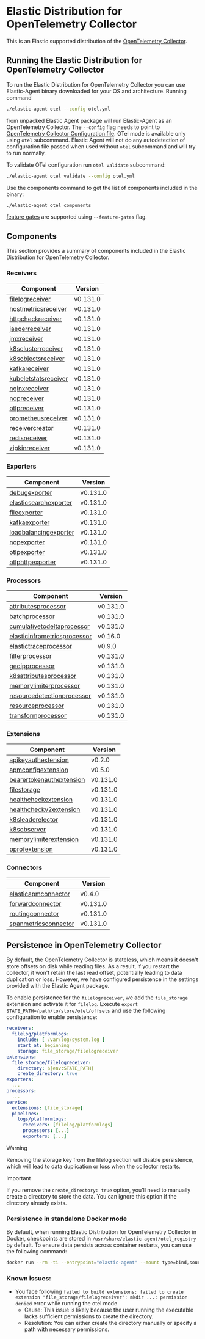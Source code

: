 # Elastic Distribution for OpenTelemetry Collector

This is an Elastic supported distribution of the [OpenTelemetry Collector](https://github.com/open-telemetry/opentelemetry-collector).

## Running the Elastic Distribution for OpenTelemetry Collector

To run the Elastic Distribution for OpenTelemetry Collector you can use Elastic-Agent binary downloaded for your OS and architecture.
Running command

```bash
./elastic-agent otel --config otel.yml
```

from unpacked Elastic Agent package will run Elastic-Agent as an OpenTelemetry Collector. The `--config` flag needs to point to [OpenTelemetry Collector Configuration file](https://opentelemetry.io/docs/collector/configuration/). OTel mode is available only using `otel` subcommand. Elastic Agent will not do any autodetection of configuration file passed when used without `otel` subcommand and will try to run normally.

To validate OTel configuration run `otel validate` subcommand:

```bash
./elastic-agent otel validate --config otel.yml
```

Use the components command to get the list of components included in the binary:

```bash
./elastic-agent otel components
```

[feature gates](https://github.com/open-telemetry/opentelemetry-collector/blob/main/featuregate/README.md#controlling-gates) are supported using `--feature-gates` flag.

## Components

This section provides a summary of components included in the Elastic Distribution for OpenTelemetry Collector.

### Receivers

| Component | Version |
|---|---|
| [filelogreceiver](https://github.com/open-telemetry/opentelemetry-collector-contrib/blob/receiver/filelogreceiver/v0.131.0/receiver/filelogreceiver/README.md) | v0.131.0 |
| [hostmetricsreceiver](https://github.com/open-telemetry/opentelemetry-collector-contrib/blob/receiver/hostmetricsreceiver/v0.131.0/receiver/hostmetricsreceiver/README.md) | v0.131.0 |
| [httpcheckreceiver](https://github.com/open-telemetry/opentelemetry-collector-contrib/blob/receiver/httpcheckreceiver/v0.131.0/receiver/httpcheckreceiver/README.md) | v0.131.0 |
| [jaegerreceiver](https://github.com/open-telemetry/opentelemetry-collector-contrib/blob/receiver/jaegerreceiver/v0.131.0/receiver/jaegerreceiver/README.md) | v0.131.0 |
| [jmxreceiver](https://github.com/open-telemetry/opentelemetry-collector-contrib/blob/receiver/jmxreceiver/v0.131.0/receiver/jmxreceiver/README.md) | v0.131.0 |
| [k8sclusterreceiver](https://github.com/open-telemetry/opentelemetry-collector-contrib/blob/receiver/k8sclusterreceiver/v0.131.0/receiver/k8sclusterreceiver/README.md) | v0.131.0 |
| [k8sobjectsreceiver](https://github.com/open-telemetry/opentelemetry-collector-contrib/blob/receiver/k8sobjectsreceiver/v0.131.0/receiver/k8sobjectsreceiver/README.md) | v0.131.0 |
| [kafkareceiver](https://github.com/open-telemetry/opentelemetry-collector-contrib/blob/receiver/kafkareceiver/v0.131.0/receiver/kafkareceiver/README.md) | v0.131.0 |
| [kubeletstatsreceiver](https://github.com/open-telemetry/opentelemetry-collector-contrib/blob/receiver/kubeletstatsreceiver/v0.131.0/receiver/kubeletstatsreceiver/README.md) | v0.131.0 |
| [nginxreceiver](https://github.com/open-telemetry/opentelemetry-collector-contrib/blob/receiver/nginxreceiver/v0.131.0/receiver/nginxreceiver/README.md) | v0.131.0 |
| [nopreceiver](https://github.com/open-telemetry/opentelemetry-collector/blob/receiver/nopreceiver/v0.131.0/receiver/nopreceiver/README.md) | v0.131.0 |
| [otlpreceiver](https://github.com/open-telemetry/opentelemetry-collector/blob/receiver/otlpreceiver/v0.131.0/receiver/otlpreceiver/README.md) | v0.131.0 |
| [prometheusreceiver](https://github.com/open-telemetry/opentelemetry-collector-contrib/blob/receiver/prometheusreceiver/v0.131.0/receiver/prometheusreceiver/README.md) | v0.131.0 |
| [receivercreator](https://github.com/open-telemetry/opentelemetry-collector-contrib/blob/receiver/receivercreator/v0.131.0/receiver/receivercreator/README.md) | v0.131.0 |
| [redisreceiver](https://github.com/open-telemetry/opentelemetry-collector-contrib/blob/receiver/redisreceiver/v0.131.0/receiver/redisreceiver/README.md) | v0.131.0 |
| [zipkinreceiver](https://github.com/open-telemetry/opentelemetry-collector-contrib/blob/receiver/zipkinreceiver/v0.131.0/receiver/zipkinreceiver/README.md) | v0.131.0 |

### Exporters

| Component | Version |
|---|---|
| [debugexporter](https://github.com/open-telemetry/opentelemetry-collector/blob/exporter/debugexporter/v0.131.0/exporter/debugexporter/README.md) | v0.131.0 |
| [elasticsearchexporter](https://github.com/open-telemetry/opentelemetry-collector-contrib/blob/exporter/elasticsearchexporter/v0.131.0/exporter/elasticsearchexporter/README.md) | v0.131.0 |
| [fileexporter](https://github.com/open-telemetry/opentelemetry-collector-contrib/blob/exporter/fileexporter/v0.131.0/exporter/fileexporter/README.md) | v0.131.0 |
| [kafkaexporter](https://github.com/open-telemetry/opentelemetry-collector-contrib/blob/exporter/kafkaexporter/v0.131.0/exporter/kafkaexporter/README.md) | v0.131.0 |
| [loadbalancingexporter](https://github.com/open-telemetry/opentelemetry-collector-contrib/blob/exporter/loadbalancingexporter/v0.131.0/exporter/loadbalancingexporter/README.md) | v0.131.0 |
| [nopexporter](https://github.com/open-telemetry/opentelemetry-collector/blob/exporter/nopexporter/v0.131.0/exporter/nopexporter/README.md) | v0.131.0 |
| [otlpexporter](https://github.com/open-telemetry/opentelemetry-collector/blob/exporter/otlpexporter/v0.131.0/exporter/otlpexporter/README.md) | v0.131.0 |
| [otlphttpexporter](https://github.com/open-telemetry/opentelemetry-collector/blob/exporter/otlphttpexporter/v0.131.0/exporter/otlphttpexporter/README.md) | v0.131.0 |

### Processors

| Component | Version |
|---|---|
| [attributesprocessor](https://github.com/open-telemetry/opentelemetry-collector-contrib/blob/processor/attributesprocessor/v0.131.0/processor/attributesprocessor/README.md) | v0.131.0 |
| [batchprocessor](https://github.com/open-telemetry/opentelemetry-collector/blob/processor/batchprocessor/v0.131.0/processor/batchprocessor/README.md) | v0.131.0 |
| [cumulativetodeltaprocessor](https://github.com/open-telemetry/opentelemetry-collector-contrib/blob/processor/cumulativetodeltaprocessor/v0.131.0/processor/cumulativetodeltaprocessor/README.md) | v0.131.0 |
| [elasticinframetricsprocessor](https://github.com/elastic/opentelemetry-collector-components/blob/processor/elasticinframetricsprocessor/v0.16.0/processor/elasticinframetricsprocessor/README.md) | v0.16.0 |
| [elastictraceprocessor](https://github.com/elastic/opentelemetry-collector-components/blob/processor/elastictraceprocessor/v0.9.0/processor/elastictraceprocessor/README.md) | v0.9.0 |
| [filterprocessor](https://github.com/open-telemetry/opentelemetry-collector-contrib/blob/processor/filterprocessor/v0.131.0/processor/filterprocessor/README.md) | v0.131.0 |
| [geoipprocessor](https://github.com/open-telemetry/opentelemetry-collector-contrib/blob/processor/geoipprocessor/v0.131.0/processor/geoipprocessor/README.md) | v0.131.0 |
| [k8sattributesprocessor](https://github.com/open-telemetry/opentelemetry-collector-contrib/blob/processor/k8sattributesprocessor/v0.131.0/processor/k8sattributesprocessor/README.md) | v0.131.0 |
| [memorylimiterprocessor](https://github.com/open-telemetry/opentelemetry-collector/blob/processor/memorylimiterprocessor/v0.131.0/processor/memorylimiterprocessor/README.md) | v0.131.0 |
| [resourcedetectionprocessor](https://github.com/open-telemetry/opentelemetry-collector-contrib/blob/processor/resourcedetectionprocessor/v0.131.0/processor/resourcedetectionprocessor/README.md) | v0.131.0 |
| [resourceprocessor](https://github.com/open-telemetry/opentelemetry-collector-contrib/blob/processor/resourceprocessor/v0.131.0/processor/resourceprocessor/README.md) | v0.131.0 |
| [transformprocessor](https://github.com/open-telemetry/opentelemetry-collector-contrib/blob/processor/transformprocessor/v0.131.0/processor/transformprocessor/README.md) | v0.131.0 |

### Extensions

| Component | Version |
|---|---|
| [apikeyauthextension](https://github.com/elastic/opentelemetry-collector-components/blob/extension/apikeyauthextension/v0.2.0/extension/apikeyauthextension/README.md) | v0.2.0 |
| [apmconfigextension](https://github.com/elastic/opentelemetry-collector-components/blob/extension/apmconfigextension/v0.5.0/extension/apmconfigextension/README.md) | v0.5.0 |
| [bearertokenauthextension](https://github.com/open-telemetry/opentelemetry-collector-contrib/blob/extension/bearertokenauthextension/v0.131.0/extension/bearertokenauthextension/README.md) | v0.131.0 |
| [filestorage](https://github.com/open-telemetry/opentelemetry-collector-contrib/blob/extension/storage/filestorage/v0.131.0/extension/storage/filestorage/README.md) | v0.131.0 |
| [healthcheckextension](https://github.com/open-telemetry/opentelemetry-collector-contrib/blob/extension/healthcheckextension/v0.131.0/extension/healthcheckextension/README.md) | v0.131.0 |
| [healthcheckv2extension](https://github.com/open-telemetry/opentelemetry-collector-contrib/blob/extension/healthcheckv2extension/v0.131.0/extension/healthcheckv2extension/README.md) | v0.131.0 |
| [k8sleaderelector](https://github.com/open-telemetry/opentelemetry-collector-contrib/blob/extension/k8sleaderelector/v0.131.0/extension/k8sleaderelector/README.md) | v0.131.0 |
| [k8sobserver](https://github.com/open-telemetry/opentelemetry-collector-contrib/blob/extension/observer/k8sobserver/v0.131.0/extension/observer/k8sobserver/README.md) | v0.131.0 |
| [memorylimiterextension](https://github.com/open-telemetry/opentelemetry-collector/blob/extension/memorylimiterextension/v0.131.0/extension/memorylimiterextension/README.md) | v0.131.0 |
| [pprofextension](https://github.com/open-telemetry/opentelemetry-collector-contrib/blob/extension/pprofextension/v0.131.0/extension/pprofextension/README.md) | v0.131.0 |

### Connectors

| Component | Version |
|---|---|
| [elasticapmconnector](https://github.com/elastic/opentelemetry-collector-components/blob/connector/elasticapmconnector/v0.4.0/connector/elasticapmconnector/README.md) | v0.4.0 |
| [forwardconnector](https://github.com/open-telemetry/opentelemetry-collector/blob/connector/forwardconnector/v0.131.0/connector/forwardconnector/README.md) | v0.131.0 |
| [routingconnector](https://github.com/open-telemetry/opentelemetry-collector-contrib/blob/connector/routingconnector/v0.131.0/connector/routingconnector/README.md) | v0.131.0 |
| [spanmetricsconnector](https://github.com/open-telemetry/opentelemetry-collector-contrib/blob/connector/spanmetricsconnector/v0.131.0/connector/spanmetricsconnector/README.md) | v0.131.0 |
## Persistence in OpenTelemetry Collector

By default, the OpenTelemetry Collector is stateless, which means it doesn't store offsets on disk while reading files. As a result, if you restart the collector, it won't retain the last read offset, potentially leading to data duplication or loss. However, we have configured persistence in the settings provided with the Elastic Agent package.

To enable persistence for the `filelogreceiver`, we add the `file_storage` extension and activate it for `filelog`.
Execute `export STATE_PATH=/path/to/store/otel/offsets` and use the following configuration to enable persistence:

```yaml
receivers:
  filelog/platformlogs:
    include: [ /var/log/system.log ]
    start_at: beginning
    storage: file_storage/filelogreceiver
extensions:
  file_storage/filelogreceiver:
    directory: ${env:STATE_PATH}
    create_directory: true
exporters:
  ...
processors:
  ...
service:
  extensions: [file_storage]
  pipelines:
    logs/platformlogs:
      receivers: [filelog/platformlogs]
      processors: [...]
      exporters: [...]
```

> [!WARNING]
Removing the storage key from the filelog section will disable persistence, which will lead to data duplication or loss when the collector restarts.

> [!IMPORTANT]
If you remove the `create_directory: true` option, you'll need to manually create a directory to store the data. You can ignore this option if the directory already exists.

### Persistence in standalone Docker mode

By default, when running Elastic Distribution for OpenTelemetry Collector in Docker, checkpoints are stored in `/usr/share/elastic-agent/otel_registry` by default. To ensure data persists across container restarts, you can use the following command:

```bash
docker run --rm -ti --entrypoint="elastic-agent" --mount type=bind,source=/path/on/host,target=/usr/share/elastic-agent/otel_registry  docker.elastic.co/elastic-agent/elastic-agent:8.18.0-SNAPSHOT otel
```

### Known issues:
-  You face following `failed to build extensions: failed to create extension "file_storage/filelogreceiver": mkdir ...: permission denied` error while running the otel mode
	- Cause: This issue is likely because the user running the executable lacks sufficient permissions to create the directory.
	- Resolution: You can either create the directory manually or specify a path with necessary permissions.
